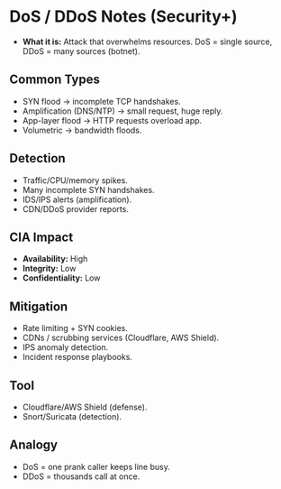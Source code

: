 # DoS / DDoS Notes (Security+)

- **What it is:** Attack that overwhelms resources. DoS = single source, DDoS = many sources (botnet).

## Common Types
- SYN flood → incomplete TCP handshakes.
- Amplification (DNS/NTP) → small request, huge reply.
- App-layer flood → HTTP requests overload app.
- Volumetric → bandwidth floods.

## Detection
- Traffic/CPU/memory spikes.
- Many incomplete SYN handshakes.
- IDS/IPS alerts (amplification).
- CDN/DDoS provider reports.

## CIA Impact
- **Availability:** High
- **Integrity:** Low
- **Confidentiality:** Low

## Mitigation
- Rate limiting + SYN cookies.
- CDNs / scrubbing services (Cloudflare, AWS Shield).
- IPS anomaly detection.
- Incident response playbooks.

## Tool
- Cloudflare/AWS Shield (defense).
- Snort/Suricata (detection).

## Analogy
- DoS = one prank caller keeps line busy.  
- DDoS = thousands call at once.

